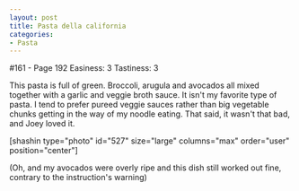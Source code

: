 ```yaml
---
layout: post
title: Pasta della california
categories:
- Pasta
---
```


#161 - Page 192
Easiness: 3
Tastiness: 3

This pasta is full of green. Broccoli, arugula and avocados all mixed together with a garlic and veggie broth sauce. It isn't my favorite type of pasta. I tend to prefer pureed veggie sauces rather than big vegetable chunks getting in the way of my noodle eating. That said, it wasn't that bad, and Joey loved it.

[shashin type="photo" id="527" size="large" columns="max" order="user" position="center"]

(Oh, and my avocados were overly ripe and this dish still worked out fine, contrary to the instruction's warning)
